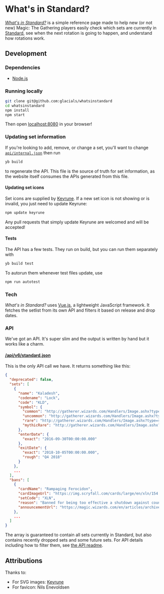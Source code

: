 # What's in Standard?

_[What's in Standard?][website]_ is a simple reference page made to help new (or not new) Magic: The Gathering players easily
check which sets are currently in [Standard][standard-official], see when the next rotation is going to happen, and understand how
rotations work.

[website]: https://whatsinstandard.com/
[standard-official]: http://magic.wizards.com/en/content/standard-formats-magic-gathering

## Development

### Dependencies

- [Node.js][node]

[node]: https://nodejs.org/

### Running locally

```sh
git clone git@github.com:glacials/whatsinstandard
cd whatsinstandard
npm install
npm start
```

Then open [localhost:8080][localhost] in your browser!

[localhost]: http://localhost:8080

### Updating set information

If you're looking to add, remove, or change a set, you'll want to change [`api/internal.json`][api-internal] then run

```sh
yb build
```

to regenerate the API. This file is the source of truth for set information, as the website itself consumes the APIs
generated from this file.

[api-internal]: api/internal.json

#### Updating set icons

Set icons are supplied by [Keyrune][keyrune]. If a new set icon is not showing or is invalid, you just need to update
Keyrune:

```sh
npm update keyrune
```

Any pull requests that simply update Keyrune are welcomed and will be accepted!

#### Tests

The API has a few tests. They run on build, but you can run them separately with

```sh
yb build test
```

To autorun them whenever test files update, use

```sh
npm run autotest
```

### Tech

_What's in Standard?_ uses [Vue.js][vue], a lightweight JavaScript framework. It fetches the setlist from its own API
and filters it based on release and drop dates.

[vue]: https://vuejs.org/

### API

We've got an API. It's super slim and the output is written by hand but it works like a charm.

#### [/api/v6/standard.json][api]

This is the only API call we have. It returns something like this:

```json
{
  "deprecated": false,
  "sets": [
    {
      "name": "Kaladesh",
      "codename": "Lock",
      "code": "KLD",
      "symbol": {
        "common": "http://gatherer.wizards.com/Handlers/Image.ashx?type=symbol&size=large&rarity=C&set=KLD",
        "uncommon": "http://gatherer.wizards.com/Handlers/Image.ashx?type=symbol&size=large&rarity=U&set=KLD",
        "rare": "http://gatherer.wizards.com/Handlers/Image.ashx?type=symbol&size=large&rarity=R&set=KLD",
        "mythicRare": "http://gatherer.wizards.com/Handlers/Image.ashx?type=symbol&size=large&rarity=M&set=KLD"
      },
      "enterDate": {
        "exact": "2016-09-30T00:00:00.000"
      },
      "exitDate": {
        "exact": "2018-10-05T00:00:00.000",
        "rough": "Q4 2018"
      }
    },
    ...
  ],
  "bans": [
    {
      "cardName": "Rampaging Ferocidon",
      "cardImageUrl": "https://img.scryfall.com/cards/large/en/xln/154.jpg?1527429722",
      "setCode": "XLN",
      "reason": "Banned for being too effective a shutdown against counters to aggressive red (filling the board with small creatures and gaining life).",
      "announcementUrl": "https://magic.wizards.com/en/articles/archive/news/january-15-2018-banned-and-restricted-announcement-2018-01-15"
    },
    ...
  ]
}
```

The array is guaranteed to contain all sets currently in Standard, but also contains recently dropped sets and some
future sets. For API details including how to filter them, see [the API readme][api-readme].

[api]: https://whatsinstandard.com/api/v6/standard.json
[api-readme]: api/README.md

## Attributions

Thanks to:

- For SVG images: [Keyrune][keyrune]
- For favicon: Nils Enevoldsen

[keyrune]: https://github.com/andrewgioia/keyrune
